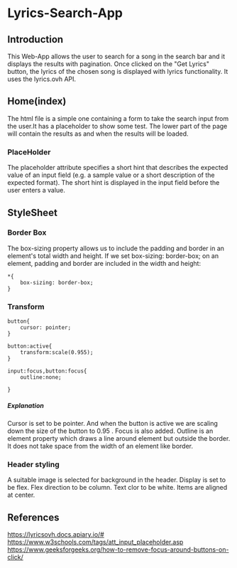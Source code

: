 # Lyrics-Search-App

## Introduction

This Web-App allows the user to search for a song in the search bar and it displays the results with pagination. Once clicked on the "Get Lyrics" button, the lyrics of the chosen song is displayed with lyrics functionality. It uses the lyrics.ovh API.

## Home(index)

The html file is a simple one containing a form to take the search input from the user.It has a placeholder to show some test. The lower part of the page will contain the results as and when the results will be loaded.

### PlaceHolder

The placeholder attribute specifies a short hint that describes the expected value of an input field (e.g. a sample value or a short description of the expected format).
The short hint is displayed in the input field before the user enters a value.

## StyleSheet

### Border Box

The box-sizing property allows us to include the padding and border in an element's total width and height.
If we set box-sizing: border-box; on an element, padding and border are included in the width and height:

```
*{
	box-sizing: border-box;
}

```

### Transform
```
button{
	cursor: pointer;
}

button:active{
	transform:scale(0.955);
}

input:focus,button:focus{
	outline:none;

}

```
##### Explanation

Cursor is set to be pointer. And when the button is active we are scaling down the size of the button to 0.95 . Focus is also added. Outline is an element property which draws a line around element but outside the border. It does not take space from the width of an element like border.

### Header styling

A suitable image is selected for background in the header. Display is set to be flex. Flex direction to be column. Text clor to be white. Items are aligned at center.

## References

https://lyricsovh.docs.apiary.io/#
https://www.w3schools.com/tags/att_input_placeholder.asp
https://www.geeksforgeeks.org/how-to-remove-focus-around-buttons-on-click/
